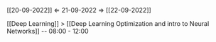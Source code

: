 [[20-09-2022]] $\Leftarrow$ 21-09-2022 $\Rightarrow$ [[22-09-2022]]

[[Deep Learning]] > [[Deep Learning Optimization and intro to Neural Networks]] -- 08:00 - 12:00